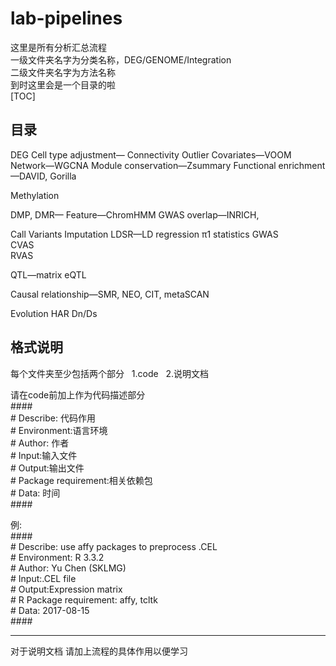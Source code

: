 # lab-pipelines
这里是所有分析汇总流程  
一级文件夹名字为分类名称，DEG/GENOME/Integration  
二级文件夹名字为方法名称  
到时这里会是一个目录的啦  
[TOC]
 

## 目录
DEG 
Cell type adjustment—
Connectivity Outlier
Covariates—VOOM
Network—WGCNA
Module conservation—Zsummary
Functional enrichment—DAVID, Gorilla

Methylation 

DMP, DMR—
Feature—ChromHMM
GWAS overlap—INRICH, 


Call Variants
Imputation
LDSR—LD regression
π1 statistics
GWAS  
CVAS  
RVAS  

QTL—matrix eQTL

Causal relationship—SMR, NEO, CIT, metaSCAN  

Evolution
HAR
Dn/Ds  

## 格式说明
每个文件夹至少包括两个部分  
1.code  
2.说明文档

请在code前加上作为代码描述部分  
\####  
\# Describe: 代码作用  
\# Environment:语言环境  
\# Author: 作者  
\# Input:输入文件  
\# Output:输出文件  
\# Package requirement:相关依赖包  
\# Data: 时间  
\####

例:    
\####  
\# Describe: use affy packages to preprocess .CEL  
\# Environment: R 3.3.2  
\# Author: Yu Chen (SKLMG)  
\# Input:.CEL file  
\# Output:Expression matrix  
\# R Package requirement: affy, tcltk  
\# Data: 2017-08-15  
\####  

-------------
对于说明文档 
请加上流程的具体作用以便学习

